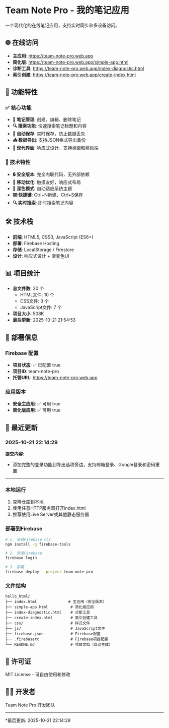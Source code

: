 # Team Note Pro - 我的笔记应用

一个现代化的在线笔记应用，支持实时同步和多设备访问。

## 🌐 在线访问

- **主应用**: https://team-note-pro.web.app
- **简化版**: https://team-note-pro.web.app/simple-app.html
- **诊断工具**: https://team-note-pro.web.app/index-diagnostic.html
- **索引创建**: https://team-note-pro.web.app/create-index.html

## 📱 功能特性

### ✅ 核心功能
- **📝 笔记管理**: 创建、编辑、删除笔记
- **🔍 搜索功能**: 快速搜索笔记标题和内容
- **💾 自动保存**: 实时保存，防止数据丢失
- **📥 数据导出**: 支持JSON格式导出备份
- **🎨 现代界面**: 响应式设计，支持桌面和移动端

### 🔧 技术特性
- **🔒 安全版本**: 完全内联代码，无外部依赖
- **📱 移动优化**: 触摸友好，响应式布局
- **🌙 深色模式**: 自动适应系统主题
- **⌨️ 快捷键**: Ctrl+N新建，Ctrl+S保存
- **🔍 实时搜索**: 即时搜索笔记内容

## 🛠️ 技术栈

- **前端**: HTML5, CSS3, JavaScript (ES6+)
- **部署**: Firebase Hosting
- **存储**: LocalStorage / Firestore
- **设计**: 响应式设计 + 渐变色UI

## 📊 项目统计

- **总文件数**: 20 个
  - HTML文件:       10 个
  - CSS文件:        3 个
  - JavaScript文件:        7 个
- **项目大小**: 508K
- **最后更新**: 2025-10-21 21:54:53

## 🚀 部署信息

### Firebase 配置
- **项目状态**: ✅ 已配置 true
- **项目ID**: team-note-pro
- **托管URL**: https://team-note-pro.web.app

### 应用版本
- **安全主应用**: ✅ 可用 true
- **简化版应用**: ✅ 可用 true

## 📝 最近更新

### 2025-10-21 22:14:29

**提交内容**:
- 添加完整的登录功能到导出选项旁边，支持邮箱登录、Google登录和密码重置

---
### 本地运行
1. 克隆仓库到本地
2. 使用任意HTTP服务器打开index.html
3. 推荐使用Live Server或其他静态服务器

### 部署到Firebase
```bash
# 1. 安装Firebase CLI
npm install -g firebase-tools

# 2. 登录Firebase
firebase login

# 3. 部署
firebase deploy --project team-note-pro
```

### 文件结构
```
hello_html/
├── index.html              # 主应用（安全版本）
├── simple-app.html          # 简化版应用
├── index-diagnostic.html    # 诊断工具
├── create-index.html        # 索引创建工具
├── css/                     # 样式文件
├── js/                      # JavaScript文件
├── firebase.json            # Firebase配置
├── .firebaserc              # Firebase项目配置
└── README.md                # 项目文档（自动生成）
```

## 📄 许可证

MIT License - 可自由使用和修改

## 👨‍💻 开发者

Team Note Pro 开发团队

---

*最后更新: 2025-10-21 22:14:29

